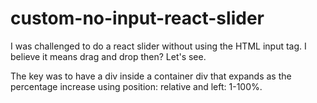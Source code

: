 # custom-no-input-react-slider

I was challenged to do a react slider without using the HTML input tag. I believe it means drag and drop then? Let's see.

The key was to have a div inside a container div that expands as the percentage increase using position: relative and left: 1-100%.
